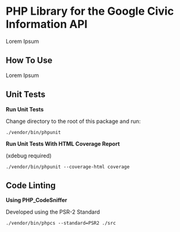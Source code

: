 PHP Library for the Google Civic Information API
=====

Lorem Ipsum

How To Use
-----

Lorem Ipsum

Unit Tests
-----
**Run Unit Tests**

Change directory to the root of this package and run:

```
./vendor/bin/phpunit
```

**Run Unit Tests With HTML Coverage Report**

(xdebug required)

```
./vendor/bin/phpunit --coverage-html coverage
```

Code Linting
-----
**Using PHP_CodeSniffer**

Developed using the PSR-2 Standard

```
./vendor/bin/phpcs --standard=PSR2 ./src
```
